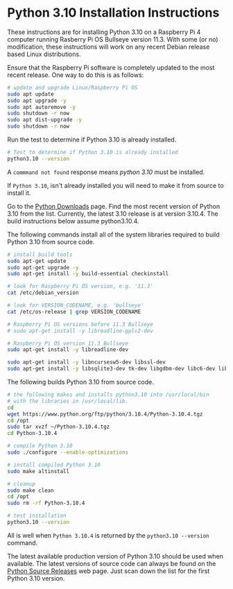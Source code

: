 # Python 3.10 Installation Instructions

These instructions are for installing Python 3.10 on a Raspberry Pi 4 computer running Rasberry Pi OS Bullseye version 11.3.  With some (or no) modification, these instructions will work on any recent Debian release based Linux distributions.

Ensure that the Raspberry Pi software is completely updated to the most recent release.  One way to do this is as follows:

```bash
# update and upgrade Linux/Raspberry Pi OS
sudo apt update
sudo apt upgrade -y
sudo apt autoremove -y
sudo shutdown -r now
sudo apt dist-upgrade -y
sudo shutdown -r now
```

Run the test to determine if Python 3.10 is already installed.

```bash
# Test to determine if Python 3.10 is already installed
python3.10 --version
```

A ```commmand not found``` response means *python 3.10* must be installed.

If ```Python 3.10```, isn't already installed you will need to make it from source to install it.

Go to the [Python Downloads](https://www.python.org/downloads/source/) page.  Find the most recent version of Python 3.10 from the list.  Currently, the latest 3.10 release is at version 3.10.4.  The build instructions below assume python3.10.4.

The following commands install all of the system libraries required to build Python 3.10 from source code.

```bash
# install build tools
sudo apt-get update
sudo apt-get upgrade -y
sudo apt-get install -y build-essential checkinstall

# look for Raspberry Pi OS version, e.g. '11.3'
cat /etc/debian_version

# look for VERSION_CODENAME, e.g. 'bullseye'
cat /etc/os-release | grep VERSION_CODENAME

# Raspberry Pi OS versions before 11.3 Bullseye
# sudo apt-get install -y libreadline-gplv2-dev

# Raspberry Pi OS version 11.3 Bullseye 
sudo apt-get install -y libreadline-dev

sudo apt-get install -y libncursesw5-dev libssl-dev
sudo apt-get install -y libsqlite3-dev tk-dev libgdbm-dev libc6-dev libbz2-dev libffi-dev zlib1g-dev
```

The following builds Python 3.10 from source code.

```bash
# the following makes and installs python3.10 into /usr/local/bin
# with the libraries in /usr/local/lib.
cd
wget https://www.python.org/ftp/python/3.10.4/Python-3.10.4.tgz
cd /opt
sudo tar xvzf ~/Python-3.10.4.tgz
cd Python-3.10.4

# compile Python 3.10
sudo ./configure --enable-optimizations

# install compiled Python 3.10
sudo make altinstall

# cleanup
sudo make clean
cd /opt
sudo rm -rf Python-3.10.4

# test installation
python3.10 --version
```

All is well when ```Python 3.10.4``` is returned by the ```python3.10 --version``` command.

The latest available production version of Python 3.10 should be used when available.  The latest versions of source code can always be found on the [Python Source Releases](https://www.python.org/downloads/source/) web page.  Just scan down the list for the first Python 3.10 version.
